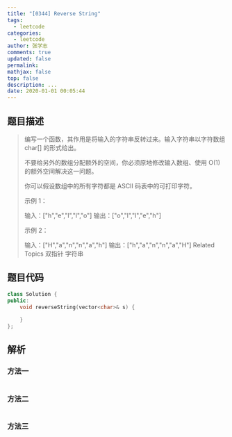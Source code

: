 ```yaml
---
title: "[0344] Reverse String"
tags:
  - leetcode
categories:
  - leetcode
author: 张学志
comments: true
updated: false
permalink:
mathjax: false
top: false
description: ...
date: 2020-01-01 00:05:44
---
```


## 题目描述

> 编写一个函数，其作用是将输入的字符串反转过来。输入字符串以字符数组 char[] 的形式给出。 
> 
> 不要给另外的数组分配额外的空间，你必须原地修改输入数组、使用 O(1) 的额外空间解决这一问题。 
> 
> 你可以假设数组中的所有字符都是 ASCII 码表中的可打印字符。 
> 
> 
> 
> 示例 1： 
> 
> 输入：["h","e","l","l","o"]
> 输出：["o","l","l","e","h"]
> 
> 
> 示例 2： 
> 
> 输入：["H","a","n","n","a","h"]
> 输出：["h","a","n","n","a","H"] 
> Related Topics 双指针 字符串

## 题目代码

```cpp
class Solution {
public:
    void reverseString(vector<char>& s) {
        
    }
};
```

## 解析

### 方法一

```cpp

```

### 方法二

```cpp

```

### 方法三

```cpp

```


